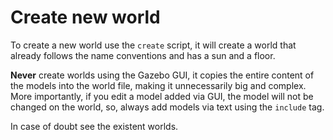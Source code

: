 # Create new world
To create a new world use the `create`  script, it will create a world that already follows the name conventions and has a sun and a floor.

**Never** create worlds using the Gazebo GUI, it copies the entire content of the models into the world file, making it unnecessarily big and complex. More importantly, if you edit a model added via GUI, the model will not be changed on the world, so, always add models via text using the `include` tag.

In case of doubt see the existent worlds.
